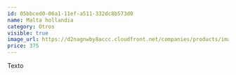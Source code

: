 ```yaml
---
id: 05bbced0-06a1-11ef-a511-332dc8b573d0
name: Malta hollandia
category: Otros
visible: true
image_url: https://d2nagnwby8accc.cloudfront.net/companies/products/images/800/d8d9a2e6-4e37-428e-b9ec-a6869c010c67.jpg
price: 375
---
```


Texto
